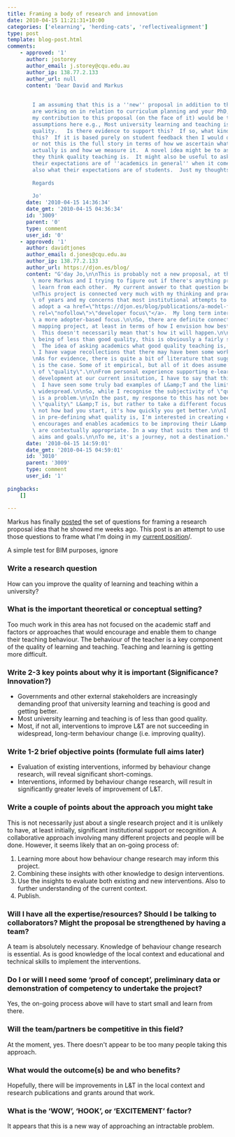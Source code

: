 ```yaml
---
title: Framing a body of research and innovation
date: 2010-04-15 11:21:31+10:00
categories: ['elearning', 'herding-cats', 'reflectivealignment']
type: post
template: blog-post.html
comments:
    - approved: '1'
      author: jostorey
      author_email: j.storey@cqu.edu.au
      author_ip: 138.77.2.133
      author_url: null
      content: 'Dear David and Markus
    
    
        I am assuming that this is a ''new'' proposal in addition to the stuff that we
        are working on in relation to curriculum planning and your PhD, David.  I guess
        my contribution to this proposal (on the face of it) would be that there are many
        assumptions here e.g., Most university learning and teaching is of less than good
        quality.   Is there evidence to support this?  If so, what kind of evidence is
        this?  If it is based purely on student feedback then I would question whether
        or not this is the full story in terms of how we ascertain what quality teaching
        actually is and how we measure it.  A novel idea might be to ask academics what
        they think quality teaching is.  It might also be useful to ask academics what
        their expectations are of ''academics in general'' when it comes to teaching and
        also what their expectations are of students.  Just my thoughts.
    
        Regards
    
        Jo'
      date: '2010-04-15 14:36:34'
      date_gmt: '2010-04-15 04:36:34'
      id: '3009'
      parent: '0'
      type: comment
      user_id: '0'
    - approved: '1'
      author: davidtjones
      author_email: d.jones@cqu.edu.au
      author_ip: 138.77.2.133
      author_url: https://djon.es/blog/
      content: "G'day Jo,\n\nThis is probably not a new proposal, at the moment it's probably\
        \ more Markus and I trying to figure out if there's anything productive we can\
        \ learn from each other.  My current answer to that question being an affirmative.\n\
        \nThis project is connected very much with my thinking and practice over a number\
        \ of years and my concerns that most institutional attempts to improve L&amp;T\
        \ adopt a <a href=\"https://djon.es/blog/publications/a-model-for-the-design-of-web-based-systems-that-supports-adoption-appropriation-and-evolution/\"\
        \ rel=\"nofollow\">\"developer focus\"</a>.  My long term interest is how to take\
        \ a more adopter-based focus.\n\nSo, there are definite connections with the curriculum\
        \ mapping project, at least in terms of how I envision how best to implement it.\
        \  This doesn't necessarily mean that's how it will happen.\n\nAs for most L&amp;T\
        \ being of less than good quality, this is obviously a fairly subjective area.\
        \  The idea of asking academics what good quality teaching is, is a good one.\
        \ I have vague recollections that there may have been some work in this area.\n\
        \nAs for evidence, there is quite a bit of literature that suggests that this\
        \ is the case. Some of it empirical, but all of it does assume a pre-defined notion\
        \ of \"quality\".\n\nFrom personal experience supporting e-learning and materials\
        \ development at our current insitution, I have to say that this observation holds.\
        \  I have seen some truly bad examples of L&amp;T and the limited quality is quite\
        \ widespread.\n\nSo, while I recognise the subjectivity of \"quality\", there\
        \ is a problem.\n\nIn the past, my response to this has not been to define what\
        \ \"quality\" L&amp;T is, but rather to take a different focus.\n\n         It's\
        \ not how bad you start, it's how quickly you get better.\n\nI'm not interested\
        \ in pre-defining what quality is, I'm interested in creating environment that\
        \ encourages and enables academics to be improving their L&amp;T in ways that\
        \ are contextually appropriate. In a way that suits them and their strengths,\
        \ aims and goals.\n\nTo me, it's a journey, not a destination.\n\nDavid."
      date: '2010-04-15 14:59:01'
      date_gmt: '2010-04-15 04:59:01'
      id: '3010'
      parent: '3009'
      type: comment
      user_id: '1'
    
pingbacks:
    []
    
---
```

Markus has finally [posted](http://mathehu.wordpress.com/2010/04/14/framing-a-research-proposal-idea/) the set of questions for framing a research proposal idea that he showed me weeks ago. This post is an attempt to use those questions to frame what I'm doing in my [current position](/blog2/2009/08/20/elearning-and-innovation-specialist-report-1-4-20-august)/.

A simple test for BIM purposes, ignore

### Write a research question

How can you improve the quality of learning and teaching within a university?

### What is the important theoretical or conceptual setting?

Too much work in this area has not focused on the academic staff and factors or approaches that would encourage and enable them to change their teaching behaviour. The behaviour of the teacher is a key component of the quality of learning and teaching. Teaching and learning is getting more difficult.

### Write 2-3 key points about why it is important (Significance? Innovation?)

- Governments and other external stakeholders are increasingly demanding proof that university learning and teaching is good and getting better.
- Most university learning and teaching is of less than good quality.
- Most, if not all, interventions to improve L&T are not succeeding in widespread, long-term behaviour change (i.e. improving quality).

### Write 1-2 brief objective points (formulate full aims later)

- Evaluation of existing interventions, informed by behaviour change research, will reveal significant short-comings.
- Interventions, informed by behaviour change research, will result in significantly greater levels of improvement of L&T.

### Write a couple of points about the approach you might take

This is not necessarily just about a single research project and it is unlikely to have, at least initially, significant institutional support or recognition. A collaborative approach involving many different projects and people will be done. However, it seems likely that an on-going process of:

1. Learning more about how behaviour change research may inform this project.
2. Combining these insights with other knowledge to design interventions.
3. Use the insights to evaluate both existing and new interventions. Also to further understanding of the current context.
4. Publish.

### Will I have all the expertise/resources? Should I be talking to collaborators? Might the proposal be strengthened by having a team?

A team is absolutely necessary. Knowledge of behaviour change research is essential. As is good knowledge of the local context and educational and technical skills to implement the interventions.

### Do I or will I need some ‘proof of concept’, preliminary data or demonstration of competency to undertake the project?

Yes, the on-going process above will have to start small and learn from there.

### Will the team/partners be competitive in this field?

At the moment, yes. There doesn't appear to be too many people taking this approach.

### What would the outcome(s) be and who benefits?

Hopefully, there will be improvements in L&T in the local context and research publications and grants around that work.

### What is the ‘WOW’, ‘HOOK’, or ‘EXCITEMENT’ factor?

It appears that this is a new way of approaching an intractable problem.
